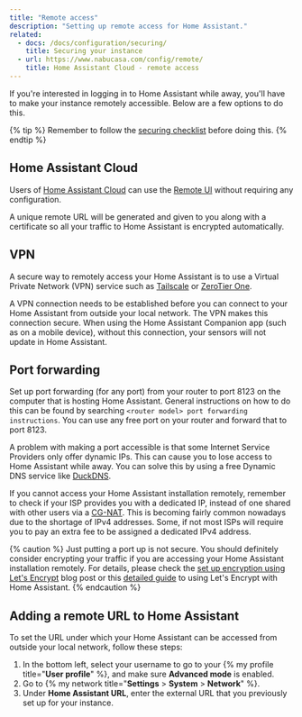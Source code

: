 ```yaml
---
title: "Remote access"
description: "Setting up remote access for Home Assistant."
related:
  - docs: /docs/configuration/securing/
    title: Securing your instance
  - url: https://www.nabucasa.com/config/remote/
    title: Home Assistant Cloud - remote access
---
```


If you're interested in logging in to Home Assistant while away, you'll have to make your instance remotely accessible. Below are a few options to do this.

{% tip %}
Remember to follow the [securing checklist](/docs/configuration/securing/) before doing this.
{% endtip %}

## Home Assistant Cloud

Users of <a href="https://www.nabucasa.com">Home Assistant Cloud</a> can use the <a href="https://www.nabucasa.com/config/remote/">Remote UI</a> without requiring any configuration.

A unique remote URL will be generated and given to you along with a certificate so all your traffic to Home Assistant is encrypted automatically.

## VPN

A secure way to remotely access your Home Assistant is to use a Virtual Private Network (VPN) service such as [Tailscale](https://tailscale.com/) or [ZeroTier One](https://www.zerotier.com/).

A VPN connection needs to be established before you can connect to your Home Assistant from outside your local network. The VPN makes this connection secure. When using the Home Assistant Companion app (such as on a mobile device), without this connection, your sensors will not update in Home Assistant.

## Port forwarding

Set up port forwarding (for any port) from your router to port 8123 on the computer that is hosting Home Assistant. General instructions on how to do this can be found by searching `<router model> port forwarding instructions`. You can use any free port on your router and forward that to port 8123.

A problem with making a port accessible is that some Internet Service Providers only offer dynamic IPs. This can cause you to lose access to Home Assistant while away. You can solve this by using a free Dynamic DNS service like [DuckDNS](https://www.duckdns.org/).

If you cannot access your Home Assistant installation remotely, remember to check if your ISP provides you with a dedicated IP, instead of one shared with other users via a [CG-NAT](https://en.wikipedia.org/wiki/Carrier-grade_NAT). This is becoming fairly common nowadays due to the shortage of IPv4 addresses. Some, if not most ISPs will require you to pay an extra fee to be assigned a dedicated IPv4 address.

{% caution %}
Just putting a port up is not secure. You should definitely consider encrypting your traffic if you are accessing your Home Assistant installation remotely. For details, please check the [set up encryption using Let's Encrypt](/blog/2017/09/27/effortless-encryption-with-lets-encrypt-and-duckdns/) blog post or this [detailed guide](https://community.home-assistant.io/t/certificate-authority-and-self-signed-certificate-for-ssl-tls/196970) to using Let's Encrypt with Home Assistant.
{% endcaution %}

## Adding a remote URL to Home Assistant

To set the URL under which your Home Assistant can be accessed from outside your local network, follow these steps:

1. In the bottom left, select your username to go to your {% my profile title="**User profile**" %}, and make sure **Advanced mode** is enabled.
2. Go to {% my network title="**Settings** > **System** > **Network**" %}.
3. Under **Home Assistant URL**, enter the external URL that you previously set up for your instance.
